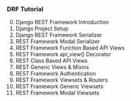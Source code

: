 ### DRF Tutorial
0. Django REST Framework Introduction
1. Django Project Setup
2. Django REST Framework  Serializer
3. REST Framework Modal Serializer
4. REST Framework Function Based API Views
5. REST Framework api_view() Decorator
6. REST Class Based API Views
7. REST Generic Views & Mixins
8. REST Framework Authentication
9. REST Framework Viewsets & Routers
10.  REST Framework Generic Viewsets
11.  REST Framework Modal Viewsets